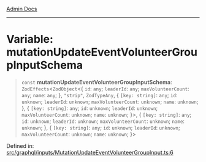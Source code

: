[Admin Docs](/)

***

# Variable: mutationUpdateEventVolunteerGroupInputSchema

> `const` **mutationUpdateEventVolunteerGroupInputSchema**: `ZodEffects`\<`ZodObject`\<\{ `id`: `any`; `leaderId`: `any`; `maxVolunteerCount`: `any`; `name`: `any`; \}, `"strip"`, `ZodTypeAny`, \{ `[key: string]`: `any`;  `id`: `unknown`; `leaderId`: `unknown`; `maxVolunteerCount`: `unknown`; `name`: `unknown`; \}, \{ `[key: string]`: `any`;  `id`: `unknown`; `leaderId`: `unknown`; `maxVolunteerCount`: `unknown`; `name`: `unknown`; \}\>, \{ `[key: string]`: `any`;  `id`: `unknown`; `leaderId`: `unknown`; `maxVolunteerCount`: `unknown`; `name`: `unknown`; \}, \{ `[key: string]`: `any`;  `id`: `unknown`; `leaderId`: `unknown`; `maxVolunteerCount`: `unknown`; `name`: `unknown`; \}\>

Defined in: [src/graphql/inputs/MutationUpdateEventVolunteerGroupInput.ts:6](https://github.com/PalisadoesFoundation/talawa-api/blob/b92360e799fdc7cf89a1346eb8395735c501ee9c/src/graphql/inputs/MutationUpdateEventVolunteerGroupInput.ts#L6)
